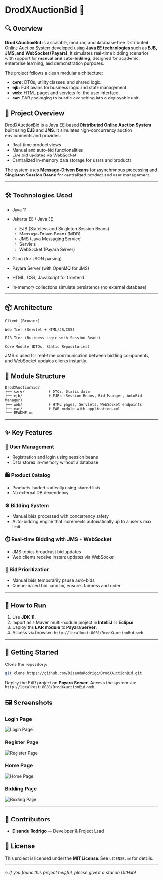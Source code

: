 # DrodXAuctionBid 🧩


## 🔍 Overview

**DrodXAuctionBid** is a scalable, modular, and database-free Distributed Online Auction System developed using **Java EE technologies** such as **EJB, JMS, and WebSocket (Payara)**. It simulates real-time bidding scenarios with support for **manual and auto-bidding**, designed for academic, enterprise learning, and demonstration purposes.

The project follows a clean modular architecture:

* **core:** DTOs, utility classes, and shared logic.
* **ejb:** EJB beans for business logic and state management.
* **web:** HTML pages and servlets for the user interface.
* **ear:** EAR packaging to bundle everything into a deployable unit.





## 🎯 Project Overview

DrodXAuctionBid is a Java EE-based **Distributed Online Auction System** built using **EJB** and **JMS**. It simulates high-concurrency auction environments and provides:

* Real-time product views
* Manual and auto-bid functionalities
* Live bid updates via WebSocket
* Centralized in-memory data storage for users and products

The system uses **Message-Driven Beans** for asynchronous processing and **Singleton Session Beans** for centralized product and user management.

---

## 🛠️ Technologies Used

* Java 11
* Jakarta EE / Java EE

  * EJB (Stateless and Singleton Session Beans)
  * Message-Driven Beans (MDB)
  * JMS (Java Messaging Service)
  * Servlets
  * WebSocket (Payara Server)
* Gson (for JSON parsing)
* Payara Server (with OpenMQ for JMS)
* HTML, CSS, JavaScript for frontend
* In-memory collections simulate persistence (no external database)

---

## 📦 Architecture

```
Client (Browser)
      ↓
Web Tier (Servlet + HTML/JS/CSS)
      ↓
EJB Tier (Business Logic with Session Beans)
      ↓
Core Module (DTOs, Static Repositories)
```

JMS is used for real-time communication between bidding components, and WebSocket updates clients instantly.

## 📂 Module Structure

```
DrodXAuctionBid/
├── core/           # DTOs, Static data
├── ejb/            # EJBs (Session Beans, Bid Manager, AutoBid Manager)
├── web/            # HTML pages, Servlets, WebSocket endpoints
├── ear/            # EAR module with application.xml
└── README.md
```
---

## ✨ Key Features

### 🔐 User Management

* Registration and login using session beans
* Data stored in-memory without a database

### 🛍️ Product Catalog

* Products loaded statically using shared lists
* No external DB dependency

### ⚙️ Bidding System

* Manual bids processed with concurrency safety
* Auto-bidding engine that increments automatically up to a user's max limit

### ⏱️ Real-time Bidding with JMS + WebSocket

* JMS topics broadcast bid updates
* Web clients receive instant updates via WebSocket

### 🔄 Bid Prioritization

* Manual bids temporarily pause auto-bids
* Queue-based bid handling ensures fairness and order

---


## 🔧 How to Run

1. Use **JDK 11**.
2. Import as a Maven multi-module project in **IntelliJ** or **Eclipse**.
3. Deploy the **EAR module** to **Payara Server**.
4. Access via browser: `http://localhost:8080/DrodXAuctionBid-web`

---


## 🚀 Getting Started

Clone the repository:

```bash
git clone https://github.com/DisanduRodrigo/DrodXAuctionBid.git
```

Deploy the EAR project on **Payara Server**.
Access the system via: `http://localhost:8080/DrodXAuctionBid-web`


## 🖼️ Screenshots

### Login Page

![Login Page](screenshots/login.png)

### Register Page

![Register Page](screenshots/register.png)

### Home Page

![Home Page](screenshots/home.png)

### Bidding Page

![Bidding Page](screenshots/bidding.png)


---
## 👥 Contributors

* **Disandu Rodrigo** — Developer & Project Lead



## 📜 License

This project is licensed under the **MIT License**. See `LICENSE.md` for details.

---

⭐ *If you found this project helpful, please give it a star on GitHub!*
